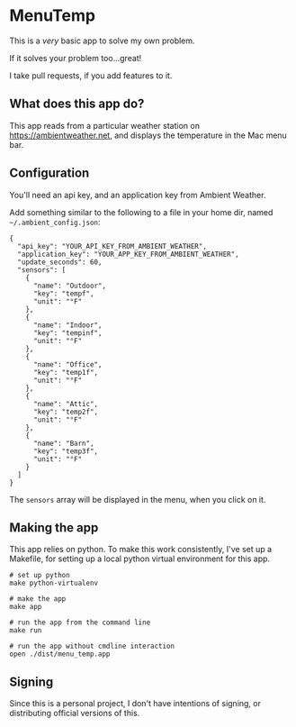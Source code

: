 # MenuTemp
This is a *very* basic app to solve my own problem.

If it solves your problem too...great!

I take pull requests, if you add features to it.

## What does this app do?

This app reads from a particular weather station on https://ambientweather.net, and displays the temperature in the Mac menu bar.

## Configuration

You'll need an api key, and an application key from Ambient Weather.

Add something similar to the following to a file in your home dir, named `~/.ambient_config.json`:
```
{
  "api_key": "YOUR_API_KEY_FROM_AMBIENT_WEATHER",
  "application_key": "YOUR_APP_KEY_FROM_AMBIENT_WEATHER",
  "update_seconds": 60,
  "sensors": [
    {
      "name": "Outdoor",
      "key": "tempf",
      "unit": "°F"
    },
    {
      "name": "Indoor",
      "key": "tempinf",
      "unit": "°F"
    },
    {
      "name": "Office",
      "key": "temp1f",
      "unit": "°F"
    },
    {
      "name": "Attic",
      "key": "temp2f",
      "unit": "°F"
    },
    {
      "name": "Barn",
      "key": "temp3f",
      "unit": "°F"
    }
  ]
}
```
The `sensors` array will be displayed in the menu, when you click on it.


## Making the app
This app relies on python. To make this work consistently, I've set up a Makefile, for setting up a local python virtual environment for this app.
```
# set up python
make python-virtualenv

# make the app
make app

# run the app from the command line
make run

# run the app without cmdline interaction
open ./dist/menu_temp.app
```

## Signing

Since this is a personal project, I don't have intentions of signing, or distributing official versions of this.

